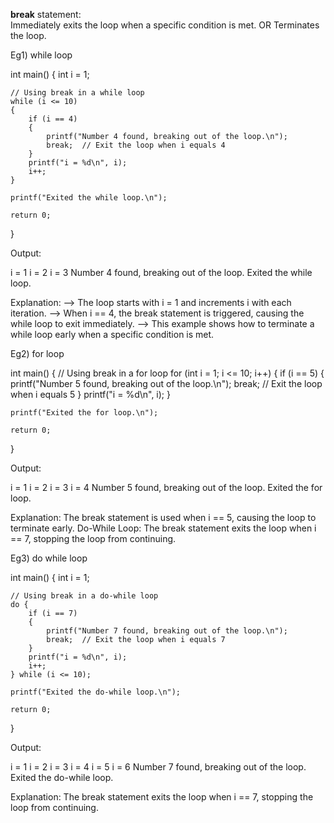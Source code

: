 **break** statement:  
Immediately exits the loop when a specific condition is met.
                    OR
Terminates the loop.


Eg1) while loop

int main() 
{
    int i = 1;

    // Using break in a while loop
    while (i <= 10) 
    {
        if (i == 4) 
        {
            printf("Number 4 found, breaking out of the loop.\n");
            break;  // Exit the loop when i equals 4
        }
        printf("i = %d\n", i);
        i++;
    }

    printf("Exited the while loop.\n");

    return 0;
}

Output:

i = 1
i = 2
i = 3
Number 4 found, breaking out of the loop.
Exited the while loop.

Explanation:
--> The loop starts with i = 1 and increments i with each iteration.
--> When i == 4, the break statement is triggered, causing the while loop to exit immediately.
--> This example shows how to terminate a while loop early when a specific condition is met.


Eg2) for loop

int main() 
{
    // Using break in a for loop
    for (int i = 1; i <= 10; i++) 
    {
        if (i == 5) 
        {
            printf("Number 5 found, breaking out of the loop.\n");
            break;  // Exit the loop when i equals 5
        }
        printf("i = %d\n", i);
    }

    printf("Exited the for loop.\n");

    return 0;
}

Output:

i = 1
i = 2
i = 3
i = 4
Number 5 found, breaking out of the loop.
Exited the for loop.

Explanation:
The break statement is used when i == 5, causing the loop to terminate early.
Do-While Loop: The break statement exits the loop when i == 7, stopping the loop from continuing.


Eg3) do while loop

int main() 
{
    int i = 1;

    // Using break in a do-while loop
    do {
        if (i == 7) 
        {
            printf("Number 7 found, breaking out of the loop.\n");
            break;  // Exit the loop when i equals 7
        }
        printf("i = %d\n", i);
        i++;
    } while (i <= 10);

    printf("Exited the do-while loop.\n");

    return 0;
}

Output:

i = 1
i = 2
i = 3
i = 4
i = 5
i = 6
Number 7 found, breaking out of the loop.
Exited the do-while loop.

Explanation:
The break statement exits the loop when i == 7, stopping the loop from continuing.